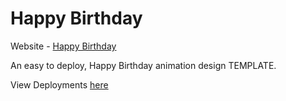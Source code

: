 # Happy Birthday

Website - [Happy Birthday]([https://anugrahiyyan.github.io/hbd/])

An easy to deploy, Happy Birthday animation design TEMPLATE.

View Deployments [here](https://github.com/anugrahiyyan/hbd/deployments)
